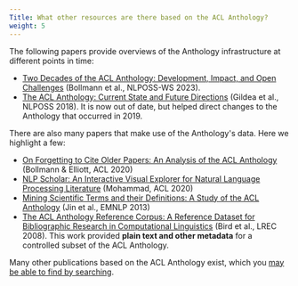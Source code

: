 ```yaml
---
Title: What other resources are there based on the ACL Anthology?
weight: 5
---
```


The following papers provide overviews of the Anthology infrastructure at different points in time:

- [Two Decades of the ACL Anthology: Development, Impact, and Open Challenges](https://aclanthology.org/2023.nlposs-1.10) (Bollmann et al., NLPOSS-WS 2023).
- [The ACL Anthology: Current State and Future Directions](https://aclanthology.org/W18-2504) (Gildea et al., NLPOSS 2018). 
  It is now out of date, but helped direct changes to the Anthology that occurred in 2019.

There are also many papers that make use of the Anthology's data.
Here we highlight a few:

- [On Forgetting to Cite Older Papers: An Analysis of the ACL Anthology](https://aclanthology.org/2020.acl-main.699) (Bollmann & Elliott, ACL 2020)
- [NLP Scholar: An Interactive Visual Explorer for Natural Language Processing Literature](https://aclanthology.org/2020.acl-demos.27) (Mohammad, ACL 2020)
- [Mining Scientific Terms and their Definitions: A Study of the ACL Anthology](https://aclanthology.org/D13-1073) (Jin et al., EMNLP 2013)
- [The ACL Anthology Reference Corpus: A Reference Dataset for Bibliographic Research in Computational Linguistics](http://www.lrec-conf.org/proceedings/lrec2008/pdf/445_paper.pdf) (Bird et al., LREC 2008).
  This work provided **plain text and other metadata** for a controlled subset of the ACL Anthology.

Many other publications based on the ACL Anthology exist, which you [may be able to find by searching](https://www.semanticscholar.org/search?q=acl+anthology).

